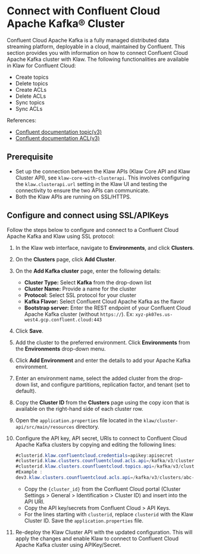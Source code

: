 # Connect with Confluent Cloud Apache Kafka® Cluster

Confluent Cloud Apache Kafka is a fully managed distributed data streaming
platform, deployable in a cloud, maintained by Confluent. This section
provides you with information on how to connect Confluent Cloud Apache Kafka
cluster with Klaw. The following functionalities are available in Klaw for Confluent Cloud:

- Create topics
- Delete topics
- Create ACLs
- Delete ACLs
- Sync topics
- Sync ACLs

References:

[//]: # "<!-- markdown-link-check-disable -->"

- [Confluent documentation topic(v3)](<https://docs.confluent.io/cloud/current/api.html#tag/Topic-(v3)>)
- [Confluent documentation ACL(v3)](<https://docs.confluent.io/cloud/current/api.html#tag/ACL-(v3)>)

[//]: # "<!-Topic (v3)- markdown-link-check-enable -->"

## Prerequisite

- Set up the connection between the Klaw APIs (Klaw Core API and Klaw Cluster
  API), see `klaw-core-with-clusterapi`.
  This involves configuring the `klaw.clusterapi.url` setting in the
  Klaw UI and testing the connectivity to ensure the two APIs can
  communicate.
- Both the Klaw APIs are running on SSL/HTTPS.

## Configure and connect using SSL/APIKeys

Follow the steps below to configure and connect to a Confluent Cloud Apache Kafka and Klaw using SSL protocol:

1. In the Klaw web interface, navigate to **Environments**, and click
   **Clusters**.
2. On the **Clusters** page, click **Add Cluster**.
3. On the **Add Kafka cluster** page, enter the following details:

   - **Cluster Type:** Select **Kafka** from the drop-down list
   - **Cluster Name:** Provide a name for the cluster
   - **Protocol:** Select SSL protocol for your cluster
   - **Kafka Flavor:** Select Confluent Cloud Apache Kafka as the flavor
   - **Bootstrap server:** Enter the REST endpoint of your Confluent Cloud Apache Kafka cluster (without `https://`). Ex:
     `xyz-pk07es.us-west4.gcp.confluent.cloud:443`

4. Click **Save**.
5. Add the cluster to the preferred environment. Click **Environments**
   from the **Environments** drop-down menu.
6. Click **Add Environment** and enter the details to add your Apache Kafka
   environment.
7. Enter an environment name, select the added cluster from the drop-down list, and configure partitions, replication
   factor, and tenant (set to default).
8. Copy the **Cluster ID** from the **Clusters** page using the copy
   icon that is available on the right-hand side of each cluster
   row.
9. Open the `application.properties` file located in the
   `klaw/cluster-api/src/main/resources` directory.
10. Configure the API key, API secret, URIs to connect to Confluent Cloud
    Apache Kafka clusters by copying and editing the following lines:

    ```java
    #clusterid.klaw.confluentcloud.credentials=apikey:apisecret
    #clusterid.klaw.clusters.counfluentcloud.acls.api=/kafka/v3/clusters/{cluster_id}/acls
    #clusterid.klaw.clusters.counfluentcloud.topics.api=/kafka/v3/clusters/{cluster_id}/topics
    #Example :
    dev3.klaw.clusters.counfluentcloud.acls.api=/kafka/v3/clusters/abc-ab1abc/acls
    ```

    - Copy the `{cluster_id}` from the Confluent Cloud portal (Cluster Settings > General > Identification > Cluster ID) and insert into the API URI.
    - Copy the API key/secrets from Confluent Cloud > API Keys.
    - For the lines starting with `clusterid`, replace `clusterid` with the Klaw Cluster ID. Save
      the `application.properties` file.

11. Re-deploy the Klaw Cluster API with the updated configuration. This will
    apply the changes and enable Klaw to connect to Confluent Cloud
    Apache Kafka cluster using APIKey/Secret.
